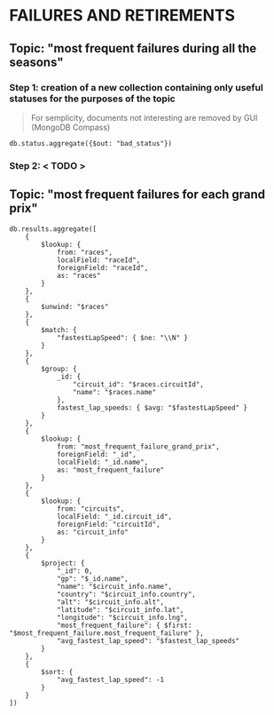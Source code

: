 # FAILURES AND RETIREMENTS 
## Topic: "most frequent failures during all the seasons"
### Step 1: creation of a new collection containing only useful statuses for the purposes of the topic
> For semplicity, documents not interesting are removed by GUI (MongoDB Compass)

    db.status.aggregate({$out: "bad_status"})

### Step 2: < TODO >


## Topic: "most frequent failures for each grand prix"

    db.results.aggregate([
        {
            $lookup: {
                from: "races",
                localField: "raceId",
                foreignField: "raceId",
                as: "races"
            }
        },
        {
            $unwind: "$races"
        },
        {
            $match: {
                "fastestLapSpeed": { $ne: "\\N" }
            }
        },
        {
            $group: {
                _id: {
                    "circuit_id": "$races.circuitId",
                    "name": "$races.name"
                },
                fastest_lap_speeds: { $avg: "$fastestLapSpeed" }
            }
        },
        {
            $lookup: {
                from: "most_frequent_failure_grand_prix",
                foreignField: "_id",
                localField: "_id.name",
                as: "most_frequent_failure"
            }
        },
        {
            $lookup: {
                from: "circuits",
                localField: "_id.circuit_id",
                foreignField: "circuitId",
                as: "circuit_info"
            }
        },
        {
            $project: {
                "_id": 0,
                "gp": "$_id.name",
                "name": "$circuit_info.name",
                "country": "$circuit_info.country",
                "alt": "$circuit_info.alt",
                "latitude": "$circuit_info.lat",
                "longitude": "$circuit_info.lng",
                "most_frequent_failure": { $first: "$most_frequent_failure.most_frequent_failure" },
                "avg_fastest_lap_speed": "$fastest_lap_speeds"
            }
        },
        {
            $sort: {
                "avg_fastest_lap_speed": -1
            }
        }
    ])
